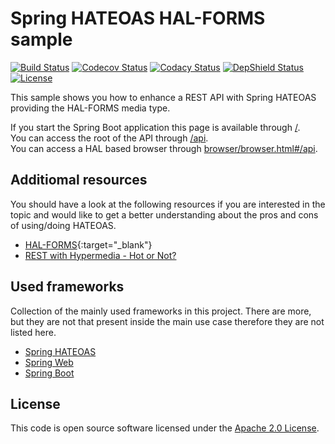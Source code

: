 # Spring HATEOAS HAL-FORMS sample
[![Build Status](https://travis-ci.org/ingogriebsch/sample-spring-hateoas-hal-forms.svg?branch=master)](https://travis-ci.org/ingogriebsch/sample-spring-hateoas-hal-forms)
[![Codecov Status](https://codecov.io/gh/ingogriebsch/sample-spring-hateoas-hal-forms/branch/master/graph/badge.svg)](https://codecov.io/gh/ingogriebsch/sample-spring-hateoas-hal-forms)
[![Codacy Status](https://api.codacy.com/project/badge/Grade/19e9eecec72846cfbff047bed2dff18b)](https://app.codacy.com/app/ingo.griebsch/sample-spring-hateoas-hal-forms?utm_source=github.com&utm_medium=referral&utm_content=ingogriebsch/sample-spring-hateoas-hal-forms&utm_campaign=Badge_Grade_Dashboard)
[![DepShield Status](https://depshield.sonatype.org/badges/ingogriebsch/sample-spring-hateoas-hal-forms/depshield.svg)](https://depshield.github.io)
[![License](http://img.shields.io/:license-apache-blue.svg)](http://www.apache.org/licenses/LICENSE-2.0.html)

This sample shows you how to enhance a REST API with Spring HATEOAS providing the HAL-FORMS media type.

If you start the Spring Boot application this page is available through [/](/). \
You can access the root of the API through [/api](/api). \
You can access a HAL based browser through [browser/browser.html#/api](browser/browser.html#/api).

## Additiomal resources
You should have a look at the following resources if you are interested in the topic and would like to get a better understanding about the pros and cons of using/doing HATEOAS.

*   [HAL-FORMS](https://rwcbook.github.io/hal-forms/){:target="_blank"}
*   [REST with Hypermedia - Hot or Not?](https://reflectoring.io/rest-hypermedia/)

## Used frameworks
Collection of the mainly used frameworks in this project. There are more, but they are not that present inside the main use case therefore they are not listed here.

*   [Spring HATEOAS](https://docs.spring.io/spring-hateoas/docs/1.0.0.RC2/reference/html/)
*   [Spring Web](https://docs.spring.io/spring/docs/5.2.0.RC2/spring-framework-reference/web.html#spring-web)
*   [Spring Boot](https://docs.spring.io/spring-boot/docs/2.2.0.M6/reference/htmlsingle/)

## License
This code is open source software licensed under the [Apache 2.0 License](https://www.apache.org/licenses/LICENSE-2.0.html).
